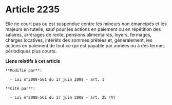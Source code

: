 # Article 2235

Elle ne court pas ou est suspendue contre les mineurs non émancipés et les majeurs en tutelle, sauf pour les actions en
paiement ou en répétition des salaires, arrérages de rente, pensions alimentaires, loyers, fermages, charges locatives,
intérêts des sommes prêtées et, généralement, les actions en paiement de tout ce qui est payable par années ou à des termes
périodiques plus courts.

**Liens relatifs à cet article**

	**Modifié par**:

	  - Loi n°2008-561 du 17 juin 2008 - art. 1

	**Cité par**:

	  - Loi n°2008-561 du 17 juin 2008 - art. 25 (V)

